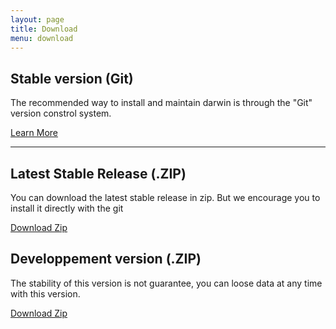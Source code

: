 ```yaml
---
layout: page
title: Download
menu: download
---
```


## Stable version (Git)

The recommended way to install and maintain darwin is through the "Git" version constrol system.

<a href="{{ site.base }}/doc/" class="btn btn-success btn-large">Learn More</a>

***************

## Latest Stable Release (.ZIP)

You can download the latest stable release in zip.
But we encourage you to install it directly with the git

<a href="https://github.com/naturalsciences/Darwin/zipball/stable" class="btn btn-info btn-large">Download Zip</a>

## Developpement version (.ZIP)

The stability of this version is not guarantee, you can loose data at any time with this version.

<a href="https://github.com/naturalsciences/Darwin/zipball/master" class="btn btn-warning btn-large">Download Zip</a>
